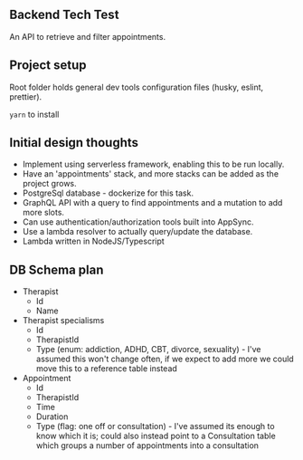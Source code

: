 ## Backend Tech Test

An API to retrieve and filter appointments.

## Project setup

Root folder holds general dev tools configuration files (husky, eslint, prettier).

`yarn` to install

## Initial design thoughts

- Implement using serverless framework, enabling this to be run locally.
- Have an 'appointments' stack, and more stacks can be added as the project grows.
- PostgreSql database - dockerize for this task.
- GraphQL API with a query to find appointments and a mutation to add more slots.
- Can use authentication/authorization tools built into AppSync.
- Use a lambda resolver to actually query/update the database.
- Lambda written in NodeJS/Typescript

## DB Schema plan

- Therapist
  - Id
  - Name
- Therapist specialisms
  - Id
  - TherapistId
  - Type (enum: addiction, ADHD, CBT, divorce, sexuality) - I've assumed this won't change often, if we expect to add more we could move this to a reference table instead
- Appointment
  - Id
  - TherapistId
  - Time
  - Duration
  - Type (flag: one off or consultation) - I've assumed its enough to know which it is; could also instead point to a Consultation table which groups a number of appointments into a consultation
